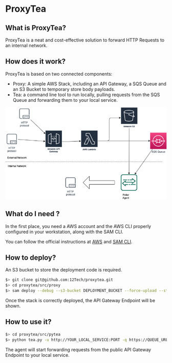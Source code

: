 # ProxyTea

## What is ProxyTea?

ProxyTea is a neat and cost-effective solution to forward HTTP Requests to an internal network.

## How does it work?

ProxyTea is based on two connected components:

- Proxy: A simple AWS Stack, including an API Gateway, a SQS Queue and an S3 Bucket to temporary store body payloads.
- Tea: a command line tool to run locally, pulling requests from the SQS Queue and forwarding them to your local service.

![ProxyTea](resources/ProxyTea.png)

## What do I need ?

In the first place, you need a AWS account and the AWS CLI properly configured in your workstation, along with the SAM CLI.

You can follow the official instructions at [AWS](https://docs.aws.amazon.com/cli/index.html) and [SAM CLI](https://docs.aws.amazon.com/serverless-application-model/index.html).



## How to deploy?

An S3 bucket to store the deployment code is required.

```sh
$> git clone git@github.com:12Tech/proxytea.git
$> cd proxytea/src/proxy
$> sam deploy --debug --s3-bucket DEPLOYMENT_BUCKET --force-upload --stack-name YOUR_STACK_NAME
```

Once the stack is correctly deployed, the API Gateway Endpoint will be shown.

## How to use it?

```sh
$> cd proxytea/src/pytea
$> python tea.py -u http://YOUR_LOCAL_SERVICE:PORT -q https://QUEUE_URL
```

The agent will start forwarding requests from the public API Gateway Endpoint to your local service.

